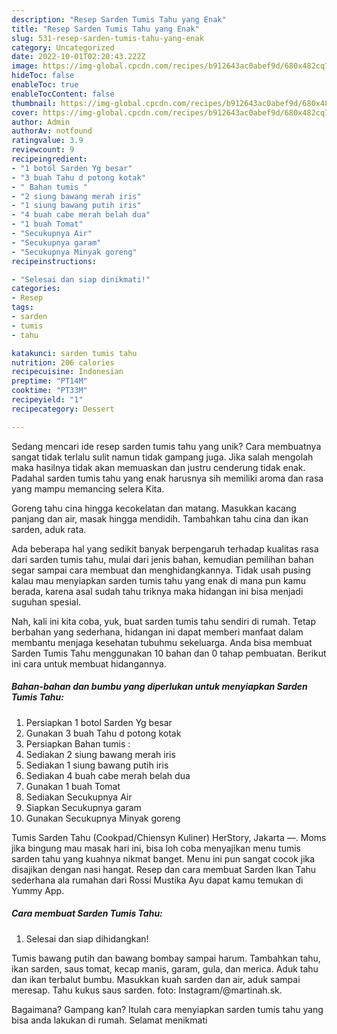 ```yaml
---
description: "Resep Sarden Tumis Tahu yang Enak"
title: "Resep Sarden Tumis Tahu yang Enak"
slug: 531-resep-sarden-tumis-tahu-yang-enak
category: Uncategorized
date: 2022-10-01T02:20:43.222Z
image: https://img-global.cpcdn.com/recipes/b912643ac0abef9d/680x482cq70/sarden-tumis-tahu-foto-resep-utama.jpg
hideToc: false
enableToc: true
enableTocContent: false
thumbnail: https://img-global.cpcdn.com/recipes/b912643ac0abef9d/680x482cq70/sarden-tumis-tahu-foto-resep-utama.jpg
cover: https://img-global.cpcdn.com/recipes/b912643ac0abef9d/680x482cq70/sarden-tumis-tahu-foto-resep-utama.jpg
author: Admin
authorAv: notfound
ratingvalue: 3.9
reviewcount: 9
recipeingredient:
- "1 botol Sarden Yg besar"
- "3 buah Tahu d potong kotak"
- " Bahan tumis "
- "2 siung bawang merah iris"
- "1 siung bawang putih iris"
- "4 buah cabe merah belah dua"
- "1 buah Tomat"
- "Secukupnya Air"
- "Secukupnya garam"
- "Secukupnya Minyak goreng"
recipeinstructions:

- "Selesai dan siap dinikmati!"
categories:
- Resep
tags:
- sarden
- tumis
- tahu

katakunci: sarden tumis tahu 
nutrition: 206 calories
recipecuisine: Indonesian
preptime: "PT14M"
cooktime: "PT33M"
recipeyield: "1"
recipecategory: Dessert

---
```





Sedang mencari ide resep sarden tumis tahu yang unik? Cara membuatnya sangat tidak terlalu sulit namun tidak gampang juga. Jika salah mengolah maka hasilnya tidak akan memuaskan dan justru cenderung tidak enak. Padahal sarden tumis tahu yang enak harusnya sih memiliki aroma dan rasa yang mampu memancing selera Kita.





Goreng tahu cina hingga kecokelatan dan matang. Masukkan kacang panjang dan air, masak hingga mendidih. Tambahkan tahu cina dan ikan sarden, aduk rata.

Ada beberapa hal yang sedikit banyak berpengaruh terhadap kualitas rasa dari sarden tumis tahu, mulai dari jenis bahan, kemudian pemilihan bahan segar sampai cara membuat dan menghidangkannya. Tidak usah pusing kalau mau menyiapkan sarden tumis tahu yang enak di mana pun kamu berada, karena asal sudah tahu triknya maka hidangan ini bisa menjadi suguhan spesial.






Nah, kali ini kita coba, yuk, buat sarden tumis tahu sendiri di rumah. Tetap berbahan yang sederhana, hidangan ini dapat memberi manfaat dalam membantu menjaga kesehatan tubuhmu sekeluarga. Anda bisa membuat Sarden Tumis Tahu menggunakan 10 bahan dan 0 tahap pembuatan. Berikut ini cara untuk membuat hidangannya.

<!--inarticleads1-->

##### Bahan-bahan dan bumbu yang diperlukan untuk menyiapkan Sarden Tumis Tahu:

1. Persiapkan 1 botol Sarden Yg besar
1. Gunakan 3 buah Tahu d potong kotak
1. Persiapkan  Bahan tumis :
1. Sediakan 2 siung bawang merah iris
1. Sediakan 1 siung bawang putih iris
1. Sediakan 4 buah cabe merah belah dua
1. Gunakan 1 buah Tomat
1. Sediakan Secukupnya Air
1. Siapkan Secukupnya garam
1. Gunakan Secukupnya Minyak goreng


Tumis Sarden Tahu (Cookpad/Chiensyn Kuliner) HerStory, Jakarta —. Moms jika bingung mau masak hari ini, bisa loh coba menyajikan menu tumis sarden tahu yang kuahnya nikmat banget. Menu ini pun sangat cocok jika disajikan dengan nasi hangat. Resep dan cara membuat Sarden Ikan Tahu sederhana ala rumahan dari Rossi Mustika Ayu dapat kamu temukan di Yummy App. 

<!--inarticleads2-->

##### Cara membuat Sarden Tumis Tahu:


1. Selesai dan siap dihidangkan!

Tumis bawang putih dan bawang bombay sampai harum. Tambahkan tahu, ikan sarden, saus tomat, kecap manis, garam, gula, dan merica. Aduk tahu dan ikan terbalut bumbu. Masukkan kuah sarden dan air, aduk sampai meresap. Tahu kukus saus sarden. foto: Instagram/@martinah.sk. 

Bagaimana? Gampang kan? Itulah cara menyiapkan sarden tumis tahu yang bisa anda lakukan di rumah. Selamat menikmati

